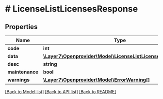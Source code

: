 # # LicenseListLicensesResponse

## Properties

Name | Type | Description | Notes
------------ | ------------- | ------------- | -------------
**code** | **int** |  | [optional]
**data** | [**\Layer7\Openprovider\Model\LicenseListLicensesResponseData**](LicenseListLicensesResponseData.md) |  | [optional]
**desc** | **string** |  | [optional]
**maintenance** | **bool** |  | [optional]
**warnings** | [**\Layer7\Openprovider\Model\ErrorWarning[]**](ErrorWarning.md) |  | [optional]

[[Back to Model list]](../../README.md#models) [[Back to API list]](../../README.md#endpoints) [[Back to README]](../../README.md)
